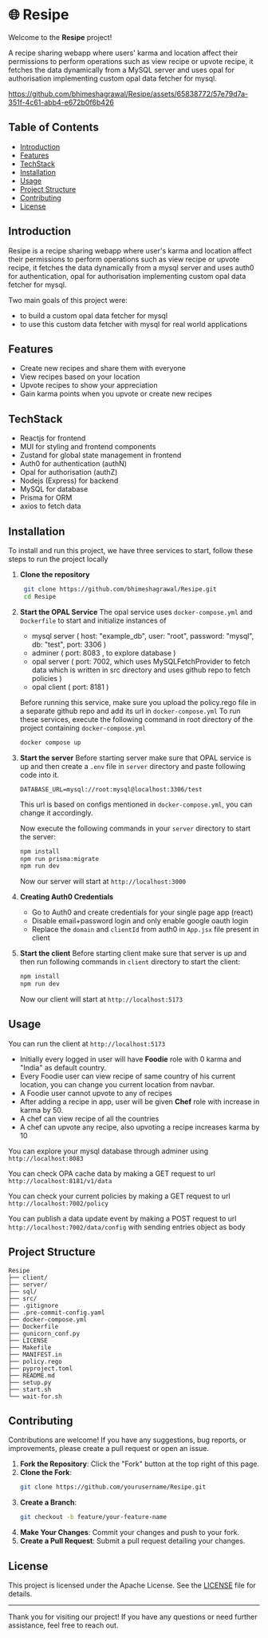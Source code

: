 # 🌐 Resipe

Welcome to the **Resipe** project! 

A recipe sharing webapp where users' karma and location affect their permissions to perform operations such as view recipe or upvote recipe, it fetches the data dynamically from a MySQL server and uses opal for authorisation implementing custom opal data fetcher for mysql.

https://github.com/bhimeshagrawal/Resipe/assets/65838772/57e79d7a-351f-4c61-abb4-e672b0f6b426

## Table of Contents
- [Introduction](#introduction)
- [Features](#features)
- [TechStack](#techstack)
- [Installation](#installation)
- [Usage](#usage)
- [Project Structure](#project-structure)
- [Contributing](#contributing)
- [License](#license)


## Introduction
Resipe is a recipe sharing webapp where user's karma and location affect their permissions to perform operations such as view recipe or upvote recipe, it fetches the data dynamically from a mysql server and uses auth0 for authentication, opal for authorisation implementing custom opal data fetcher for mysql.

Two main goals of this project were:
- to build a custom opal data fetcher for mysql
- to use this custom data fetcher with mysql for real world applications

## Features
- Create new recipes and share them with everyone
- View recipes based on your location
- Upvote recipes to show your appreciation
- Gain karma points when you upvote or create new recipes

## TechStack
- Reactjs for frontend
- MUI for styling and frontend components
- Zustand for global state management in frontend
- Auth0 for authentication (authN)
- Opal for authorisation (authZ)
- Nodejs (Express) for backend
- MySQL for database
- Prisma for ORM
- axios to fetch data

## Installation
To install and run this project, we have three services to start, follow these steps to run the project locally

1. **Clone the repository**
   ```bash
    git clone https://github.com/bhimeshagrawal/Resipe.git
    cd Resipe
    ```
   
2. **Start the OPAL Service**
   The opal service uses `docker-compose.yml` and `Dockerfile` to start and initialize instances of
   - mysql server ( host: "example_db", user: "root", password: "mysql", db: "test", port: 3306 )
   - adminer ( port: 8083 , to explore database )
   - opal server ( port: 7002, which uses MySQLFetchProvider to fetch data which is written in src directory and uses github repo to fetch policies )
   - opal client ( port: 8181 )

   Before running this service, make sure you upload the policy.rego file in a separate github repo and add its url in `docker-compose.yml`
   To run these services, execute the following command in root directory of the project containing `docker-compose.yml`
   ```bash
   docker compose up
   ```
   
3. **Start the server**
   Before starting server make sure that OPAL service is up and then create a `.env` file in `server` directory and paste following code into it.
   ```
   DATABASE_URL=mysql://root:mysql@localhost:3306/test
   ```
   This url is based on configs mentioned in `docker-compose.yml`, you can change it accordingly.

   Now execute the following commands in your `server` directory to start the server:
   ```bash
   npm install
   npm run prisma:migrate
   npm run dev
   ```
   Now our server will start at `http://localhost:3000`

5. **Creating Auth0 Credentials**
   - Go to Auth0 and create credentials for your single page app (react)
   - Disable email+password login and only enable google oauth login
   - Replace the `domain` and `clientId` from auth0 in `App.jsx` file present in client
   
7. **Start the client**
   Before starting client make sure that server is up and then run following commands in `client` directory to start the client:
   ```bash
   npm install
   npm run dev
   ```
   Now our client will start at `http://localhost:5173`

## Usage

You can run the client at `http://localhost:5173`
- Initially every logged in user will have **Foodie** role with 0 karma and "India" as default country.
- Every Foodie user can view recipe of same country of his current location, you can change you current location from navbar.
- A Foodie user cannot upvote to any of recipes
- After adding a recipe in app, user will be given **Chef** role with increase in karma by 50.
- A chef can view recipe of all the countries
- A chef can upvote any recipe, also upvoting a recipe increases karma by 10

You can explore your mysql database through adminer using `http://localhost:8083`

You can check OPA cache data by making a GET request to url `http://localhost:8181/v1/data`

You can check your current policies by making a GET request to url `http://localhost:7002/policy`

You can publish a data update event by making a POST request to url `http://localhost:7002/data/config` with sending entries object as body


## Project Structure
```
Resipe
├── client/
├── server/
├── sql/
├── src/
├── .gitignore
├── .pre-commit-config.yaml
├── docker-compose.yml
├── Dockerfile
├── gunicorn_conf.py
├── LICENSE
├── Makefile
├── MANIFEST.in
├── policy.rego
├── pyproject.toml
├── README.md
├── setup.py
├── start.sh
└── wait-for.sh
```

## Contributing
Contributions are welcome! If you have any suggestions, bug reports, or improvements, please create a pull request or open an issue.

1. **Fork the Repository**: Click the "Fork" button at the top right of this page.
2. **Clone the Fork**: 
    ```bash
    git clone https://github.com/yourusername/Resipe.git
    ```
3. **Create a Branch**:
    ```bash
    git checkout -b feature/your-feature-name
    ```
4. **Make Your Changes**: Commit your changes and push to your fork.
5. **Create a Pull Request**: Submit a pull request detailing your changes.

## License
This project is licensed under the Apache License. See the [LICENSE](LICENSE) file for details.

---

Thank you for visiting our project! If you have any questions or need further assistance, feel free to reach out.

